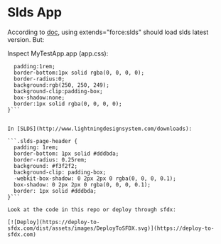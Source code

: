 # Slds App

According to [doc](https://releasenotes.docs.salesforce.com/en-us/winter17/release-notes/rn_lightning_slds.htm), using extends="force:slds" should load slds latest version.
But:

Inspect MyTestApp.app (app.css):

```.slds-page-header {       
  padding:1rem;       
  border-bottom:1px solid rgba(0, 0, 0, 0);  
  border-radius:0;  
  background:rgb(250, 250, 249);  
  background-clip:padding-box;  
  box-shadow:none;  
  border:1px solid rgba(0, 0, 0, 0);  
}```


In [SLDS](http://www.lightningdesignsystem.com/downloads):

```.slds-page-header {  
  padding: 1rem;  
  border-bottom: 1px solid #dddbda;  
  border-radius: 0.25rem;   
  background: #f3f2f2;  
  background-clip: padding-box;  
  -webkit-box-shadow: 0 2px 2px 0 rgba(0, 0, 0, 0.1);  
  box-shadow: 0 2px 2px 0 rgba(0, 0, 0, 0.1);  
  border: 1px solid #dddbda;   
}```

Look at the code in this repo or deploy through sfdx:

[![Deploy](https://deploy-to-sfdx.com/dist/assets/images/DeployToSFDX.svg)](https://deploy-to-sfdx.com)